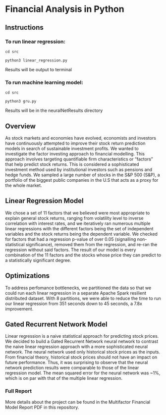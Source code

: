# Financial Analysis in Python

## Instructions
### To run linear regression:
  
  `cd src`

  `python3 linear_regression.py`

Results will be output to terminal


### To run machine learning model: 

  `cd src`

  `python3 gru.py`

Results will be in the neuralNetResults directory

## Overview
As stock markets and economies have evolved, economists and investors have continuously attempted to improve their stock return prediction models in search of sustainable investment profits. We wanted to investigate the factor investing approach to financial modelling. This approach involves targeting quantifiable firm characteristics or “factors” that help predict stock returns. This is considered a sophisticated investment method used by institutional investors such as pensions and hedge funds. We sampled a large number of stocks in the S&P 500 (S&P), a portfolio of the biggest public companies in the U.S that acts as a proxy for the whole market.

## Linear Regression Model
We chose a set of 11 factors that we believed were most appropriate to explain general stock returns, ranging from volatility level to inverse correlation with interest rates, and we iteratively ran numerous multiple linear regressions with the different factors being the set of independent variables and the stock returns being the dependent variable. We checked for factors that had a regression p-value of over 0.05 (signalling non-statistical significance), removed them from the regression, and re-ran the regression without said factors. The result of our model is every combination of the 11 factors and the stocks whose price they can predict to a statistically significant degree. 

## Optimizations
To address perfomance bottlenecks, we partitioned the data so that we could run each linear regression in a separate Apache Spark resilient distributed dataset. With 8 partitions, we were able to reduce the time to run our linear regression from 351 seconds down to 45 seconds, a 7.8x improvement. 

## Gated Recurrent Network Model
Linear regression is a naive statistical approach for predicting stock prices. We decided to build a Gated Recurrent Network neural network to contrast the naive linear regression approach with a more sophisticated neural network. The neural network used only historical stock prices as the inputs. From financial theory, historical stock prices should not have an impact on future performance. Thus, it was surprising to observe that the neural network prediction results were comparable to those of the linear regression model. The mean squared error for the neural network was ~1%, which is on par with that of the multiple linear regression.

### Full Report
More details about the project can be found in the Multifactor Financial Model Report PDF in this repository. 

